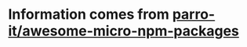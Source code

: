 # Information comes from [parro-it/awesome-micro-npm-packages](https://github.com/parro-it/awesome-micro-npm-packages)

